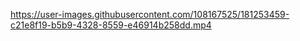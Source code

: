 




https://user-images.githubusercontent.com/108167525/181253459-c21e8f19-b5b9-4328-8559-e46914b258dd.mp4

